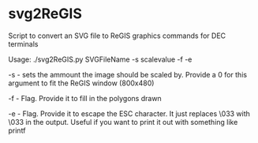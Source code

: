 # svg2ReGIS
Script to convert an SVG file to ReGIS graphics commands for DEC terminals

Usage:
./svg2ReGIS.py SVGFileName -s scalevalue -f -e

-s - sets the ammount the image should be scaled by. Provide a 0 for this argument to fit the ReGIS window (800x480)

-f - Flag. Provide it to fill in the polygons drawn

-e - Flag. Provide it to escape the ESC character. It just replaces \033 with \\033 in the output. Useful if you want to print it out with something like printf

